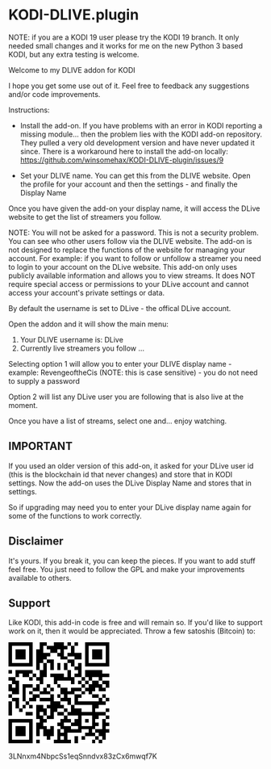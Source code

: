 # KODI-DLIVE.plugin

NOTE: if you are a KODI 19 user please try the KODI 19 branch. It only needed small changes and it works for me on the new Python 3 based KODI, but any extra testing is welcome.

Welcome to my DLIVE addon for KODI

I hope you get some use out of it. Feel free to feedback any suggestions and/or code improvements.

Instructions:

* Install the add-on. If you have problems with an error in KODI reporting a missing module... then the problem lies with the KODI add-on repository. They pulled a very old development version and have never updated it since. There is a workaround here to install the add-on locally: https://github.com/winsomehax/KODI-DLIVE-plugin/issues/9

* Set your DLIVE name. You can get this from the DLIVE website. Open the profile for your account and then the settings - and finally the Display Name

Once you have given the add-on your display name, it will access the DLive website to get the list of streamers you follow. 

NOTE: You will not be asked for a password. This is not a security problem. You can see who other users follow via the DLIVE website.  The add-on is not designed to replace the functions of the website for managing your account. For example: if you want to follow or unfollow a streamer you need to login to your account on the DLive website. This add-on only uses publicly available information and allows you to view streams. It does NOT require special access or permissions to your DLive account and cannot access your account's private settings or data.

By default the username is set to DLive - the offical DLive account.

Open the addon and it will show the main menu:

1) Your DLIVE username is: DLive
2) Currently live streamers you follow
...

Selecting option 1 will allow you to enter your DLIVE display name - example: RevengeoftheCis (NOTE: this is case sensitive) - you do not need to supply a password

Option 2 will list any DLive user you are following that is also live at the moment.

Once you have a list of streams, select one and... enjoy watching.

## IMPORTANT

If you used an older version of this add-on, it asked for your DLive user id (this is the blockchain id that never changes) and store that in KODI settings. Now the add-on uses the DLive Display Name and stores that in settings. 

So if upgrading may need you to enter your DLive display name again for some of the functions to work correctly.

## Disclaimer

It's yours. If you break it, you can keep the pieces. If you want to add stuff feel free. You just need to follow the GPL and make your improvements available to others.

## Support
Like KODI, this add-in code is free and will remain so. If you'd like to support work on it, then it would be appreciated. Throw a few satoshis (Bitcoin) to:

![BC](assets/bcaddress.png)

3LNnxm4NbpcSs1eqSnndvx83zCx6mwqf7K
